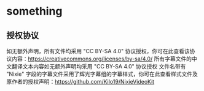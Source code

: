 # something
## 授权协议
如无额外声明，所有文件均采用 "CC BY-SA 4.0" 协议授权，你可在此查看该协议内容：https://creativecommons.org/licenses/by-sa/4.0/
所有字幕文件的中文翻译文本内容如无额外声明均采用 "CC BY-SA 4.0" 协议授权
文件名带有 "Nixie" 字段的字幕文件采用了辉光字幕组的字幕样式，你可在此查看样式文件及原作者的授权声明：https://github.com/Kilo19/NixieVideoKit

